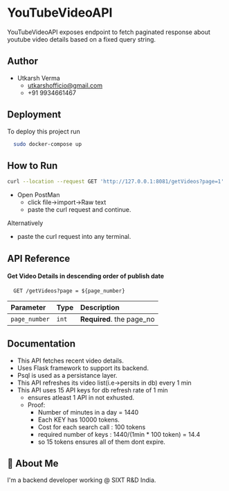 
# YouTubeVideoAPI 

YouTubeVideoAPI exposes endpoint to fetch paginated response about youtube video details based on a fixed query string.



## Author

- Utkarsh Verma
    - utkarshofficio@gmail.com
    - +91 9934661467

## Deployment

To deploy this project run

```bash
  sudo docker-compose up
```


## How to Run
```bash
curl --location --request GET 'http://127.0.0.1:8081/getVideos?page=1'
```
- Open PostMan
    - click file->import->Raw text
    - paste the curl request and continue.

Alternatively 
- paste the curl request into any terminal.

## API Reference

#### Get Video Details in descending order of publish date

```http
  GET /getVideos?page = ${page_number}
```

| Parameter | Type     | Description                |
| :-------- | :------- | :------------------------- |
| `page_number` | `int` | **Required**. the page_no |



## Documentation

- This API fetches recent video details.
- Uses Flask framework to support its backend.
- Psql is used as a persistance layer.
- This API refreshes its video list(i.e->persits in db) every 1 min
- This API uses 15 API keys for db refresh rate of 1 min 
    - ensures atleast 1 API in not exhusted.
    - Proof:
        - Number of minutes in a day = 1440
        - Each KEY has 10000 tokens.
        - Cost for each search call : 100 tokens
        - required number of keys : 1440/(1min * 100 token) = 14.4 
        - so 15 tokens ensures all of them dont expire.



## 🚀 About Me
I'm a backend developer working @ SIXT R&D India.
